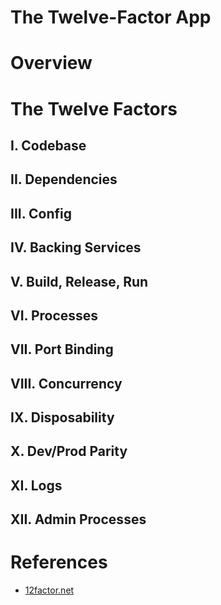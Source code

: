# **The Twelve-Factor App**

# Overview


# The Twelve Factors

## I. Codebase

## II. Dependencies

## III. Config

## IV. Backing Services

## V. Build, Release, Run

## VI. Processes

## VII. Port Binding

## VIII. Concurrency

## IX. Disposability

## X. Dev/Prod Parity

## XI. Logs

## XII. Admin Processes

# References
- [12factor.net](https://12factor.net/)
